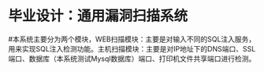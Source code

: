 # 毕业设计：通用漏洞扫描系统
#本系统主要分为两个模块，WEB扫描模块：主要是对输入不同的SQL注入服务，用来实现SQL注入检测功能。主机扫描模块：主要是对IP地址下的DNS端口、SSL端口、数据库（本系统测试Mysql数据库）端口、打印机文件共享端口进行检测。
